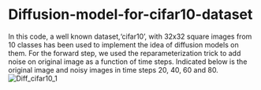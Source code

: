 # Diffusion-model-for-cifar10-dataset

In this code, a well known dataset,‘cifar10’, with 32x32 square images from 10 classes has been used to implement the idea of diffusion models on them. For the forward step, we used the reparameterization trick to add noise on original image as a function of time steps. Indicated below is the original image and noisy images in time steps 20, 40, 60 and 80.
![Diff_cifar10_1](https://github.com/ErshadHasanpour/Diffusion-model-for-cifar10-dataset/assets/96794427/34f3095a-6e0f-44a6-a2e3-dbd890cf7148)
